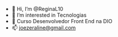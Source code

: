 - 👋 Hi, I’m @ReginaL10
- 👀 I’m interested in  Tecnologias
- 🌱  Curso Desenvolvedor Front End na DIO
- 📫  joezeraline@gmail.com

<!---
ReginaL10/ReginaL10 is a ✨ special ✨ repository because its `README.md` (this file) appears on your GitHub profile.
You can click the Preview link to take a look at your changes.
--->
